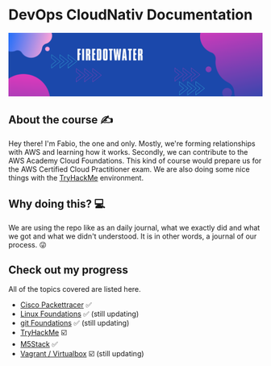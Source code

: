 # DevOps CloudNativ Documentation

<img src='img/banner.png' alt="banner"></img>


## About the course :writing_hand:
Hey there! I'm Fabio, the one and only. Mostly, we're forming relationships with AWS and learning how it works. Secondly, we can contribute to the AWS Academy Cloud Foundations. This kind of course would prepare us for the AWS Certified Cloud Practitioner exam. We are also doing some nice things with the [TryHackMe](https://tryhackme.com/p/firedotwater) environment.

## Why doing this? :computer:
We are using the repo like as an daily journal, what we exactly did and what we got and what we didn't understood. It is in other words, a journal of our process. :stuck_out_tongue_winking_eye:

## Check out my progress
All of the topics covered are listed here.

-   [Cisco Packettracer](networking/README.md) :white_check_mark:
-   [Linux Foundations](unix/README.md) :white_check_mark: (still updating)
-   [git Foundations](unix/README.md) :white_check_mark: (still updating)
-   [TryHackMe](https://tryhackme.com/p/firedotwater) :ballot_box_with_check:
-   [M5Stack](m5stack/README.md) :white_check_mark:
-   [Vagrant / Virtualbox](vagrant-tasks/README.md) :ballot_box_with_check: (still updating)